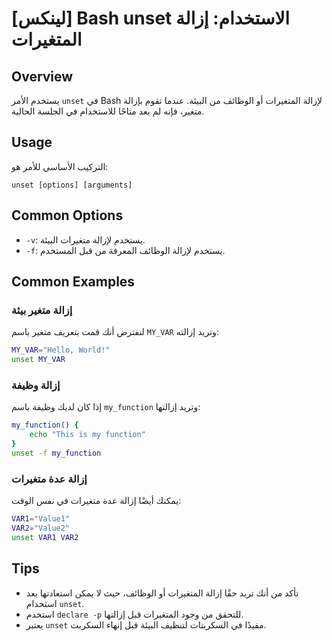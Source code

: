 # [لينكس] Bash unset الاستخدام: إزالة المتغيرات

## Overview
يستخدم الأمر `unset` في Bash لإزالة المتغيرات أو الوظائف من البيئة. عندما تقوم بإزالة متغير، فإنه لم يعد متاحًا للاستخدام في الجلسة الحالية.

## Usage
التركيب الأساسي للأمر هو:
```
unset [options] [arguments]
```

## Common Options
- `-v`: يستخدم لإزالة متغيرات البيئة.
- `-f`: يستخدم لإزالة الوظائف المعرفة من قبل المستخدم.

## Common Examples

### إزالة متغير بيئة
لنفترض أنك قمت بتعريف متغير باسم `MY_VAR` وتريد إزالته:
```bash
MY_VAR="Hello, World!"
unset MY_VAR
```

### إزالة وظيفة
إذا كان لديك وظيفة باسم `my_function` وتريد إزالتها:
```bash
my_function() {
    echo "This is my function"
}
unset -f my_function
```

### إزالة عدة متغيرات
يمكنك أيضًا إزالة عدة متغيرات في نفس الوقت:
```bash
VAR1="Value1"
VAR2="Value2"
unset VAR1 VAR2
```

## Tips
- تأكد من أنك تريد حقًا إزالة المتغيرات أو الوظائف، حيث لا يمكن استعادتها بعد استخدام `unset`.
- استخدم `declare -p` للتحقق من وجود المتغيرات قبل إزالتها.
- يعتبر `unset` مفيدًا في السكربتات لتنظيف البيئة قبل إنهاء السكربت.